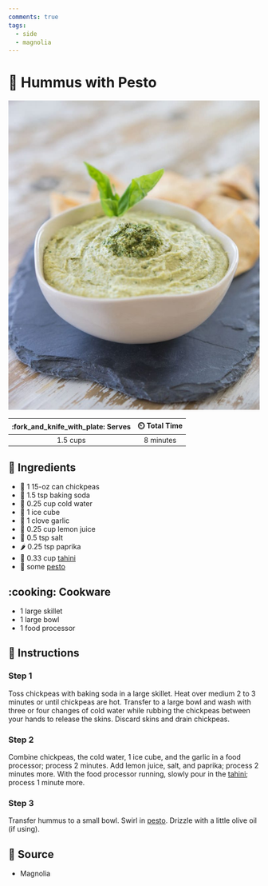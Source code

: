 ```yaml
---
comments: true
tags:
  - side
  - magnolia
---
```

# :herb: Hummus with Pesto

![Hummus with Pesto](../assets/images/hummus-with-pesto.jpg)

| :fork_and_knife_with_plate: Serves | :timer_clock: Total Time |
|:----------------------------------:|:-----------------------: |
| 1.5 cups | 8 minutes |

## :salt: Ingredients

- :falafel: 1 15-oz can chickpeas
- :cup_with_straw: 1.5 tsp baking soda
- :ice_cube: 0.25 cup cold water
- :ice_cube: 1 ice cube
- :garlic: 1 clove garlic
- :lemon: 0.25 cup lemon juice
- :salt: 0.5 tsp salt
- :hot_pepper: 0.25 tsp paprika
- :seedling: 0.33 cup [tahini][2]
- :herb: some [pesto][1]

## :cooking: Cookware

- 1 large skillet
- 1 large bowl
- 1 food processor

## :pencil: Instructions

### Step 1

Toss chickpeas with baking soda in a large skillet. Heat over medium 2 to 3 minutes or until chickpeas are hot. Transfer
to a large bowl and wash with three or four changes of cold water while rubbing the chickpeas between your hands to
release the skins. Discard skins and drain chickpeas.

### Step 2

Combine chickpeas, the cold water, 1 ice cube, and the garlic in a food processor; process 2 minutes. Add lemon juice,
salt, and paprika; process 2 minutes more. With the food processor running, slowly pour in the [tahini][2]; process 1
minute more.

### Step 3

Transfer hummus to a small bowl. Swirl in [pesto][1]. Drizzle with a little olive oil (if using).

## :link: Source

- Magnolia

[1]: <../sauces-and-dressings/pesto/basic-pesto.md>
[2]: <../sauces-and-dressings/tahini.md>
